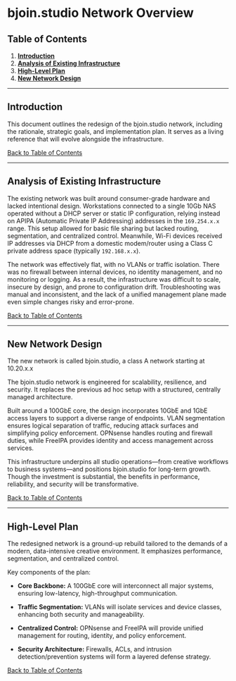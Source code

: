 # bjoin.studio Network Overview

## Table of Contents
1. [**Introduction**](#introduction)
2. [**Analysis of Existing Infrastructure**](#analysis-of-existing-infrastructure)
3. [**High-Level Plan**](#high-level-plan)
4. [**New Network Design**](#new-network-design)

---

## Introduction

This document outlines the redesign of the bjoin.studio network, including the rationale, strategic goals, and implementation plan. It serves as a living reference that will evolve alongside the infrastructure.

[Back to Table of Contents](#table-of-contents)

---

## Analysis of Existing Infrastructure

The existing network was built around consumer-grade hardware and lacked intentional design. Workstations connected to a single 10Gb NAS operated without a DHCP server or static IP configuration, relying instead on APIPA (Automatic Private IP Addressing) addresses in the `169.254.x.x` range. This setup allowed for basic file sharing but lacked routing, segmentation, and centralized control. Meanwhile, Wi-Fi devices received IP addresses via DHCP from a domestic modem/router using a Class C private address space (typically `192.168.x.x`). 

The network was effectively flat, with no VLANs or traffic isolation. There was no firewall between internal devices, no identity management, and no monitoring or logging. As a result, the infrastructure was difficult to scale, insecure by design, and prone to configuration drift. Troubleshooting was manual and inconsistent, and the lack of a unified management plane made even simple changes risky and error-prone.

[Back to Table of Contents](#table-of-contents)

---

## New Network Design

The new network is called bjoin.studio, a class A network starting at 10.20.x.x

The bjoin.studio network is engineered for scalability, resilience, and security.
It replaces the previous ad hoc setup with a structured, centrally managed architecture.

Built around a 100GbE core, the design incorporates 10GbE and 1GbE access layers to support a diverse range of endpoints.
VLAN segmentation ensures logical separation of traffic, reducing attack surfaces and simplifying policy enforcement.
OPNsense handles routing and firewall duties, while FreeIPA provides identity and access management across services.

This infrastructure underpins all studio operations—from creative workflows to business systems—and positions bjoin.studio for long-term growth. Though the investment is substantial, the benefits in performance, reliability, and security will be transformative.

[Back to Table of Contents](#table-of-contents)

---

## High-Level Plan

The redesigned network is a ground-up rebuild tailored to the demands of a modern, data-intensive creative environment. It emphasizes performance, segmentation, and centralized control.

Key components of the plan:

- **Core Backbone:** A 100GbE core will interconnect all major systems, ensuring low-latency, high-throughput communication.

- **Traffic Segmentation:** VLANs will isolate services and device classes, enhancing both security and manageability.

- **Centralized Control:** OPNsense and FreeIPA will provide unified management for routing, identity, and policy enforcement.

- **Security Architecture:** Firewalls, ACLs, and intrusion detection/prevention systems will form a layered defense strategy.

[Back to Table of Contents](#table-of-contents)
